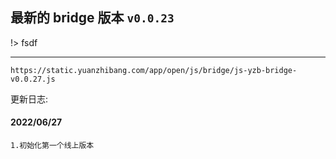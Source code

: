 ## 最新的 bridge 版本 `v0.0.23`

!> fsdf

---

`https://static.yuanzhibang.com/app/open/js/bridge/js-yzb-bridge-v0.0.27.js`

更新日志:

#### 2022/06/27

```
1.初始化第一个线上版本
```
